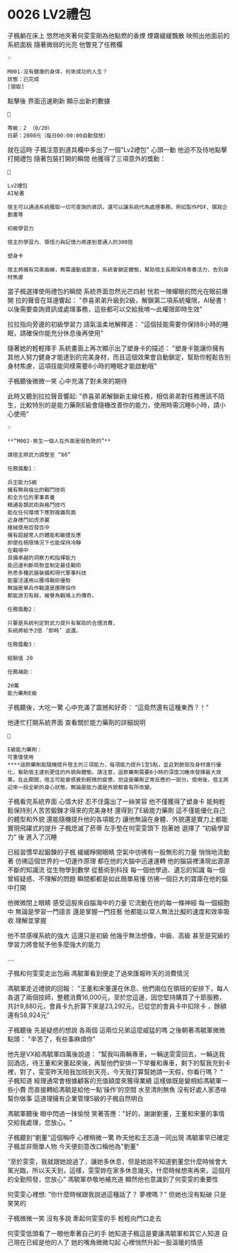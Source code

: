 # 0026 LV2禮包

子楓躺在床上
悠然地夾著何雯雯剛為他點燃的香煙
煙霧緩緩飄散
映照出他面前的系統面板
隨著微弱的光亮
他瞥見了任務欄

```
✨

M001-没有健康的身体，何來成功的人生？
狀態：已完成
[領取]

```

點擊後
界面迅速刷新
顯示出新的數據

```
📰

等級：2 （0/20）
日薪：2000元（每日00:00:00自動發放）

```

就在這時
子楓注意到道具欄中多出了一個"Lv2禮包"
心頭一動
他迫不及待地點擊打開禮包
隨著包裝打開的瞬間
他獲得了三項意外的獎勳：

```
🎁

Lv2禮包
AI秘書

宿主可以通過系統獲取一切可查詢的資訊，還可以讓系統代為處理事務，例如製作PDF、撰寫企劃書等

初級學習力

宿主的學習力、領悟力與記憶力將達到普通人的300倍

塑身卡

宿主將擁有完美曲線，無需運動或節食，系統會鎖定體態，幫助宿主長期保持青春活力，告別身材焦慮

```

當子楓選擇使用禮包的瞬間
系統界面忽然光芒四射
恍若一陣耀眼的閃光在眼前爆開
拉的聲音在耳邊響起：
"恭喜弟弟升級到2級，解鎖第二項系統權限，AI秘書！以後需要查詢資訊或處理事務，這些都可以交給我唷～此權限即時生效"

拉拉指向旁邊的初級學習力
語氣溫柔地解釋道：
"這個技能需要你保持8小時的睡眠，請確保你能充分休息後再使用"

隨著她的輕輕揮手
系統畫面上再次顯示出了塑身卡的描述：
"塑身卡能讓你擁有其他人努力健身才能達到的完美身材，而且這個效果會自動鎖定，幫助你輕鬆告別身材焦慮，這項技能同樣需要8小時的睡眠才能啟動哦"

子楓聽後微微一笑
心中充滿了對未來的期待

此時又聽到拉拉聲音響起:
”恭喜弟弟解鎖新主線任務，相信弟弟對任務應該不陌生，比較特別的是能力藥劑E級會隨機改善你的能力，使用時需沉睡8小時，請小心使用”

```
✨

**“M002-男生一個人在外面是很危險的”**

請宿主將武力調整至 “80”

任務獎勵1：

兵王能力S級
擁有無與倫比的戰鬥技術
和全方位的軍事素養
精通各類武術與格鬥技巧
能在任何環境下應對複雜局面
近身搏鬥如虎添翼
槍械使用百發百中
擁有超越常人的體能和敏捷反應
即使在極限情況下也能保持冷靜
在戰場中
具備卓越的洞察力和指揮能力
能迅速判斷局勢並制定最佳戰術
熟悉多種武器裝備和現代軍事科技
能靈活運用以獲得戰術優勢
無論是單兵作戰還是團隊協作
都能游刃有餘，被譽為戰場上的傳奇。

任務獎勵2：

只要是系統判定對武力提升有幫助的合理消費，
系統將給予2倍 ’即時’ 返還。

任務獎勵3：

經驗值 20

任務補助：

20萬
能力藥劑E級

```

子楓聽後，大吃一驚
心中充滿了震撼和好奇：
“這竟然還有這種東西？！”

他連忙打開系統界面
查看關於能力藥劑的詳細說明

```
🧰

E級能力藥劑：
可重復使用
****這款藥劑能隨機提升宿主的三項能力，每項能力提升1至5點，並且對臉部及身材進行優化，幫助宿主達到更佳的外貌與體態。請注意，這款藥劑需要8小時的深度沉睡來發揮最大效果。在此期間，宿主可能會感覺到輕微的疲憊，但這是藥劑正常反應的一部分。使用後，宿主將迎來一段全新的身心狀態，無論是能力還是外貌都會有所改變。

```

子楓看完系統界面
心情大好
忍不住露出了一絲笑容
他不僅獲得了塑身卡
能夠輕鬆保持別人苦苦鍛鍊才得來的完美身材
還得到了E級能力藥劑
這不僅能優化自己的體型和外貌
還能隨機提升他的各項能力
讓他無論在身體、外貌還是實力上都能實現飛躍式的提升
子楓熄滅了菸蒂
左手墊在何雯雯頭下
抱著她
選擇了 “初級學習力” 後
進入了沉睡

已經習慣早起鍛鍊的子楓
緩緩睜開眼睛
空氣中彷彿有一股無形的力量
悄悄地流動著
彷彿這個世界的一切運作原理
都在他的大腦中迅速運轉
他的腦袋裡湧現出源源不斷的知識流
從生物學到數學
從藝術到科技
每一個他學過、遺忘的知識
每一個曾經疑惑、不理解的問題
瞬間都都是如此簡單易懂
彷彿一個巨大的寶庫在他的腦中打開

他微微閉上眼睛
感受這股來自腦海中的力量
它流動在他的每一條神經
每一個細胞中
無論是學習一門語言
還是掌握一門技藝
他都能以常人無法比擬的速度和效率吸收
理解並掌握

他不禁感嘆系統的強大
這還只是初級
他幾乎無法想像，中級、高級
甚至是究級的學習力將會賦予他多麼強大的能力

….

子楓和何雯雯走出包廂
馮毓軍看到便走了過來匯報昨天的消費情況

馮毓軍走近禮貌的回報：
"王董和宋董還在休息、他們兩位在領班的安排下，每人各選了兩個技師，整體消費16,000元，至於您這邊，因您堅持購買了十節服務，共計9,880元，會員卡九折算下來是23,292元，已從您的會員卡中扣除卡
，餘額還有58,924元"

子楓聽後
先是疑惑的想說 各兩個
這兩位兄弟這麼威猛的嗎
之後朝著馮毓軍微微點頭：
"辛苦了，有些事麻煩你"

他先是VX給馮毓軍四萬後說道：
”幫我叫兩輛專車，一輛送雯雯回去，一輛送我回酒店，待王董和宋董起來後，再幫他們安排一下早餐和專車，剩下的幫我充到卡裡，對了，雯雯昨天陪我加班到天亮，今天我打算幫她請一天假，你看行嗎？ "
子楓知道
經理通常會根據顧客的充值額度來獲得業績
這樣做既是變相給馮毓軍一些小費
而直接轉給馮毓是給他一點’操作’的空間
水至清則無魚
沒有好處人家憑啥幫你做事
這道理擁有企業管理S級的子楓自然明白

馮毓軍聽後
眼中閃過一抹愉悅
笑著答應："好的，謝謝劉董，王董和宋董的事情交給我處理，您放心。"

子楓聽到"劉董"這個稱呼
心裡稍微一驚
昨天他和王志遠一同出現
馮毓軍早已確定子楓並非簡單人物
今天便刻意改口稱他為"劉董"

“至於雯雯，我就跟她說過了，讓她多休息，但是她說不知道劉董您什麼時候會大駕光臨，所以天天到，這樣，雯雯妳在家多休息幾天，什麼時候想來再來，這個月的全勤照發，您放心”
馮毓軍恭敬地補充道
顯然他也意識到了何雯雯的重要性

何雯雯心裡想:
”你什麼時候跟我說過這種話了？ 夢裡嗎？”
但她也沒有點破
只是笑笑的

子楓微微一笑
沒有多說
牽起何雯雯的手
輕輕向門口走去

何雯雯低頭看了一眼他牽著自己的手
她知道子楓這是要讓馮毓軍和其它人知道
自己現在已經是他的人了
她的嘴角微微勾起
心裡悄然升起一股溫暖的情感